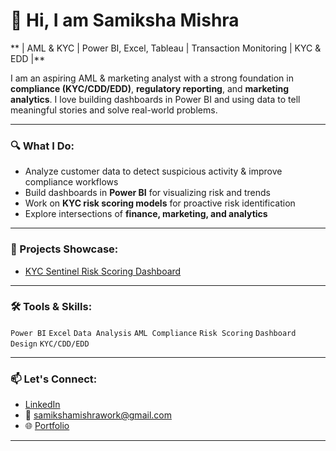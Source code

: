 # 👋 Hi, I am Samiksha Mishra

** | AML & KYC | Power BI, Excel, Tableau | Transaction Monitoring | KYC & EDD |**

I am an aspiring AML & marketing analyst with a strong foundation in **compliance (KYC/CDD/EDD)**, **regulatory reporting**, and **marketing analytics**. I love building dashboards in Power BI and using data to tell meaningful stories and solve real-world problems.

---

### 🔍 What I Do:
- Analyze customer data to detect suspicious activity & improve compliance workflows  
- Build dashboards in **Power BI** for visualizing risk and trends  
- Work on **KYC risk scoring models** for proactive risk identification  
- Explore intersections of **finance, marketing, and analytics**

---

### 📂 Projects Showcase:
- [KYC Sentinel Risk Scoring Dashboard](https://github.com/YourGitHubUsername/KYC-Sentinel-Risk-Scoring-AML-Compliance-Dashboard)  

---

### 🛠 Tools & Skills:
`Power BI` `Excel` `Data Analysis` `AML Compliance`
 `Risk Scoring` `Dashboard Design` `KYC/CDD/EDD`

---

### 📫 Let's Connect:
- [LinkedIn](https://www.linkedin.com/in/smsamiksha/)  
- 📧 samikshamishrawork@gmail.com  
- 🌐 [Portfolio](https://www.datascienceportfol.io/samikshamishrawork)

---
